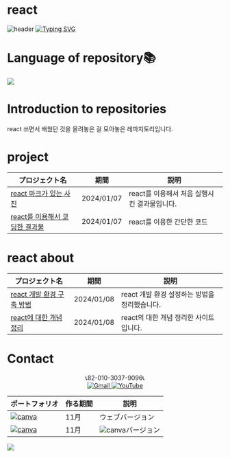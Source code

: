 # react
![header](https://capsule-render.vercel.app/api?type=egg&color=gradient&height=300&section=header&text=welcome%2&fontSize=50&desc=react%20개발%20페이지)
[![Typing SVG](https://readme-typing-svg.demolab.com?font=Fira+Code&pause=1000&color=F76F00&background=FFBD2F00&random=false&width=435&lines=%E3%81%A9%E3%81%86%E3%81%9E%E3%82%88%E3%82%8D%E3%81%97%E3%81%8F%E3%81%8A%E3%81%AD%E3%81%8C%E3%81%84%E3%81%97%E3%81%BE%E3%81%99%E3%80%82)](https://git.io/typing-svg)

# Language of repository📚
<img src="https://img.shields.io/badge/React-61DAFB?style=flat-square&logo=React&logoColor=black"/>

# Introduction to repositories 
 react 쓰면서 배웠던 것을 올려놓은 걸 모아놓은 레파지토리입니다.



 # project

  | プロジェクト名           | 期間          | 説明                 |
  |------------------------|---------------|--------------------|
  |[react 마크가 있는 사진](https://github.com/do04200611/react/assets/74278578/ce6db54c-ae55-4df5-9da8-2222be6dfac5)|2024/01/07|react를 이용해서 처음 실행시킨 결과물입니다. |
 |[react를 이용해서 코딩한 결과물](https://github.com/do04200611/react/assets/74278578/8a36dab1-81f6-4d4f-806c-00b202b3b304)|2024/01/07|react를 이용한 간단한 코드|

# react about
  | プロジェクト名           | 期間          | 説明                 |
  |------------------------|---------------|--------------------|
  |[react 개발 환경 구축 방법](https://kim-kang-hyun.tistory.com/2)|2024/01/08|react 개발 환경 설정하는 방법을 정리했습니다. |
 |[react에 대한 개념 정리]( https://kim-kang-hyun.tistory.com/3)|2024/01/08|react의 대한 개념 정리한 사이트입니다.|



# Contact 



<p align="center">
  📞82-010-3037-9096📞 <br>
 
  <a href="mailto:a01030379096@gmail.com">
    <img src="https://img.shields.io/badge/-Gmail-red?style=for-the-badge&logo=Gmail" alt="Gmail">
  </a>
  <a href="https://www.youtube.com/channel/UC484ZJMavtoPOI4ey-HFdCA">
   <img src="https://img.shields.io/badge/-YouTube-red?style=for-the-badge&logo=youtube"  alt="YouTube">
 </a> <br>
 
  | ポートフォリオ           |  作る期間     |            説明  |
  |------------------------|---------------|----------------------------------------------|
  |<a href="https://kimganghyeon.my.canva.site/kimganghyeon"><img src="https://img.shields.io/badge/canva-purple?style=for-the-badge&logo=canva" alt="canva"></a>|11月|ウェブバージョン|
  |<a href="https://www.canva.com/design/DAFzY5opUiA/Ge33dSKE16cErBaDJDp-BA/edit"><img src="https://img.shields.io/badge/canva-purple?style=for-the-badge&logo=canva" alt="canva"></a>|11月|<img src="https://img.shields.io/badge/canva-purple?style=for-the-badge&logo=canva" alt="canva">バージョン|
</p>
<img src="https://capsule-render.vercel.app/api?type=egg&color=gradient&height=300&text=Thank%20you%20for%20watching.&section=footer" />
